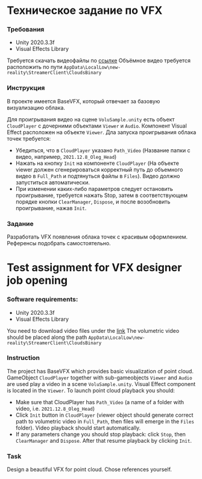# Техническое задание по VFX

### Требования
- Unity 2020.3.3f
- Visual Effects Library

Требуется скачать видеофайлы по [ссылке](https://disk.yandex.ru/d/4Q3hKF_T7hVGNw)
Объёмное видео требуется расположить по пути
`AppData\LocalLow\new-reality\StreamerClient\CloudsBinary`

### Инструкция
В проекте имеется BaseVFX, который отвечает за базовую визуализацию облака.

Для проигрывания видео на сцене `VoluSample.unity` есть объект `CloudPlayer` с дочерними объектами `Viewer` и `Audio`. Компонент Visual Effect расположен на объекте `Viewer`.
Дла запуска проигрывания облака точек требуется:
- Убедиться, что в `CloudPlayer` указано `Path_Video` (Название папки с видео, например, `2021.12.8_Oleg_Head`)
- Нажать на кнопку `Init` на компоненте `CloudPlayer` (На объекте viewer должен сгенерироваться корректный путь до объемного видео в `Full_Path` и подтянуться файлы в `Files`). Видео должно запуститься автоматически.
- При изменении каких-либо параметров следует остановить проигрывание, требуется нажать Stop, затем в соответствующем порядке кнопки `ClearManager`, `Dispose`, и после возобновить проигрывание, нажав `Init`.

### Задание 
Разработать VFX появления облака точек с красивым оформлением. Референсы подобрать самостоятельно.



# Test assignment for VFX designer job opening

### Software requirements:
- Unity 2020.3.3f
- Visual Effects Library

You need to download video files under the [link](https://disk.yandex.ru/d/4Q3hKF_T7hVGNw)
The volumetric video should be placed along the path `AppData\LocalLow\new-reality\StreamerClient\CloudsBinary`

### Instruction
The project has BaseVFX which provides basic visualization of point cloud. GameObject `CloudPlayer` together with sub-gameobjects `Viewer` and `Audio` are used play a video in a scene `VoluSample.unity`. Visual Effect component is located in the `Viewer`. To launch point cloud playback you should:
-	Make sure that CloudPlayer has `Path_Video` (a name of a folder with video, i.e. `2021.12.8_Oleg_Head`)
-	Click `Init` button in `CloudPlayer` (viewer object should generate correct path to volumetric video in `Full_Path`, then files will emerge in the `Files` folder). Video playback should start automatically. 
-	If any parameters change you should stop playback: click `Stop`, then `ClearManager` and `Dispose`. After that resume playback by clicking `Init`.

### Task
Design a beautiful VFX for point cloud. Chose references yourself.
